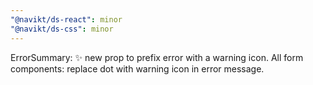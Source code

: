 ```yaml
---
"@navikt/ds-react": minor
"@navikt/ds-css": minor
---
```


ErrorSummary: :sparkles: new prop to prefix error with a warning icon.
All form components: replace dot with warning icon in error message.
